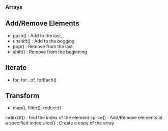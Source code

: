 ### Arrays

## Add/Remove Elements
- push() : Add to the last, 
- unshift() : Add to the begging
- pop() : Remove from the last, 
- shift() : Remove from the beginning 
## Iterate
- for, for...of, forEach()
## Transform
- map(), filter(), reduce()

indexOf() : find the index of the element
splice() : Add/Remove elements at a specified index
slice() : Create a copy of the array